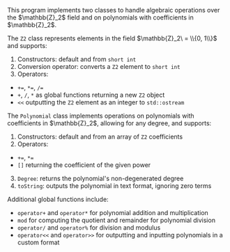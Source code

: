 This program implements two classes to handle algebraic operations over the $\mathbb{Z}_2\$ field and on polynomials with coefficients in $\mathbb{Z}_2\$.

The `Z2` class represents elements in the field $\mathbb{Z}_2\ = \\{0, 1\\}$ and supports:
1. Constructors: default and from `short int`
2. Conversion operator: converts a `Z2` element to `short int`
3. Operators:
* `+=`, `*=`, `/=`
* `+`, `/`, `*` as global functions returning a new `Z2` object
* `<<` outputting the `Z2` element as an integer to `std::ostream`

The `Polynomial` class implements operations on polynomials with coefficients in $\mathbb{Z}_2\$, allowing for any degree, and supports:
1. Constructors: default and from an array of `Z2` coefficients
2. Operators: 
* `+=`, `*=`
* `[]` returning the coefficient of the given power
3. `Degree`: returns the polynomial's non-degenerated degree
4. `toString`: outputs the polynomial in text format, ignoring zero terms

Additional global functions include:
* `operator+` and `operator*` for polynomial addition and multiplication
* `mod` for computing the quotient and remainder for polynomial division
* `operator/` and `operator%` for division and modulus
* `operator<<` and `operator>>` for outputting and inputting polynomials in a custom format
